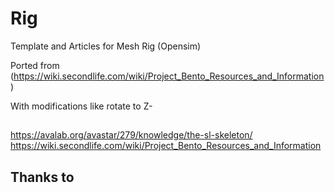 # Rig

Template and Articles for Mesh Rig (Opensim)

Ported from (https://wiki.secondlife.com/wiki/Project_Bento_Resources_and_Information)

With modifications like rotate to Z-

##

https://avalab.org/avastar/279/knowledge/the-sl-skeleton/
https://wiki.secondlife.com/wiki/Project_Bento_Resources_and_Information

## Thanks to